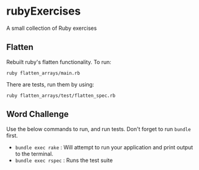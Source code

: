 # rubyExercises
A small collection of Ruby exercises

## Flatten
Rebuilt ruby's flatten functionality. To run:

`ruby flatten_arrays/main.rb`

There are tests, run them by using:

`ruby flatten_arrays/test/flatten_spec.rb`

## Word Challenge

Use the below commands to run, and run tests. Don't forget to run `bundle` first. 

- `bundle exec rake`  : Will attempt to run your application and print output to the terminal.
- `bundle exec rspec` : Runs the test suite
